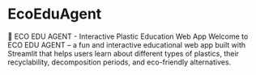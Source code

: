 # EcoEduAgent
🌱 ECO EDU AGENT - Interactive Plastic Education Web App  Welcome to ECO EDU AGENT – a fun and interactive educational web app built with Streamlit that helps users learn about different types of plastics, their recyclability, decomposition periods, and eco-friendly alternatives.
